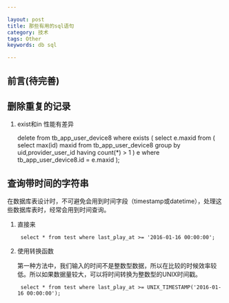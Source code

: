 ```yaml
---

layout: post
title: 那些有用的sql语句
category: 技术
tags: Other
keywords: db sql

---
```


## 前言(待完善) 

## 删除重复的记录

1. exist和in 性能有差异


     delete from tb_app_user_device8 where exists
     (
         select e.maxid from
             (
                 select max(id) maxid from tb_app_user_device8 group by uid,provider_user_id having count(*) > 1
             ) e
         where tb_app_user_device8.id = e.maxid
      );
      
## 查询带时间的字符串

在数据库表设计时，不可避免会用到时间字段（timestamp或datetime），处理这些数据库表时，经常会用到时间查询。

1. 直接来

        select * from test where last_play_at >= '2016-01-16 00:00:00';

2. 使用转换函数

    第一种方法中，我们输入的时间不是整数型数据，所以在比较的时候效率较低。所以如果数据量较大，可以将时间转换为整数型的UNIX时间戳。

        select * from test where last_play_at >= UNIX_TIMESTAMP('2016-01-16 00:00:00');